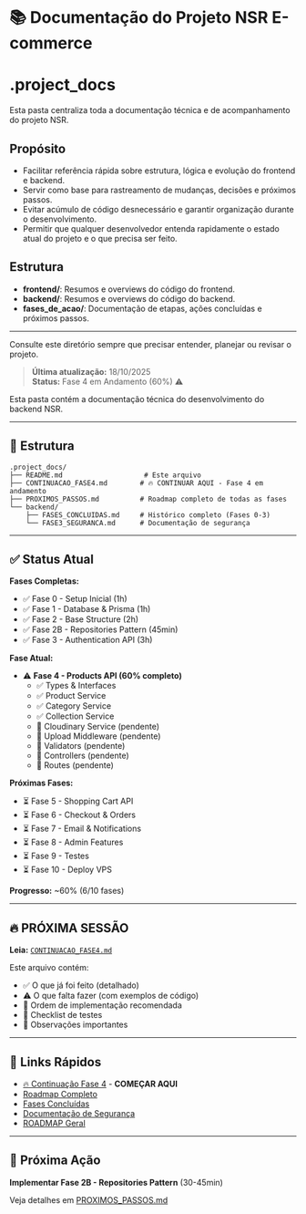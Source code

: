 # 📚 Documentação do Projeto NSR E-commerce
# .project_docs

Esta pasta centraliza toda a documentação técnica e de acompanhamento do projeto NSR.

## Propósito
- Facilitar referência rápida sobre estrutura, lógica e evolução do frontend e backend.
- Servir como base para rastreamento de mudanças, decisões e próximos passos.
- Evitar acúmulo de código desnecessário e garantir organização durante o desenvolvimento.
- Permitir que qualquer desenvolvedor entenda rapidamente o estado atual do projeto e o que precisa ser feito.

## Estrutura
- **frontend/**: Resumos e overviews do código do frontend.
- **backend/**: Resumos e overviews do código do backend.
- **fases_de_acao/**: Documentação de etapas, ações concluídas e próximos passos.

---
Consulte este diretório sempre que precisar entender, planejar ou revisar o projeto.
> **Última atualização:** 18/10/2025  
> **Status:** Fase 4 em Andamento (60%) ⚠️

Esta pasta contém a documentação técnica do desenvolvimento do backend NSR.

---

## 📂 Estrutura

```
.project_docs/
├── README.md                    # Este arquivo
├── CONTINUACAO_FASE4.md        # 🔥 CONTINUAR AQUI - Fase 4 em andamento
├── PROXIMOS_PASSOS.md          # Roadmap completo de todas as fases
└── backend/
    ├── FASES_CONCLUIDAS.md     # Histórico completo (Fases 0-3)
    └── FASE3_SEGURANCA.md      # Documentação de segurança
```

---

## ✅ Status Atual

**Fases Completas:**
- ✅ Fase 0 - Setup Inicial (1h)
- ✅ Fase 1 - Database & Prisma (1h)
- ✅ Fase 2 - Base Structure (2h)
- ✅ Fase 2B - Repositories Pattern (45min)
- ✅ Fase 3 - Authentication API (3h)

**Fase Atual:**
- ⚠️ **Fase 4 - Products API (60% completo)**
  - ✅ Types & Interfaces
  - ✅ Product Service
  - ✅ Category Service
  - ✅ Collection Service
  - 🔴 Cloudinary Service (pendente)
  - 🔴 Upload Middleware (pendente)
  - 🔴 Validators (pendente)
  - 🔴 Controllers (pendente)
  - 🔴 Routes (pendente)

**Próximas Fases:**
- ⏳ Fase 5 - Shopping Cart API
- ⏳ Fase 6 - Checkout & Orders
- ⏳ Fase 7 - Email & Notifications
- ⏳ Fase 8 - Admin Features
- ⏳ Fase 9 - Testes
- ⏳ Fase 10 - Deploy VPS

**Progresso:** ~60% (6/10 fases)

---

## 🔥 PRÓXIMA SESSÃO

**Leia:** [`CONTINUACAO_FASE4.md`](./CONTINUACAO_FASE4.md)

Este arquivo contém:
- ✅ O que já foi feito (detalhado)
- ⚠️ O que falta fazer (com exemplos de código)
- 🎯 Ordem de implementação recomendada
- 📝 Checklist de testes
- 🚨 Observações importantes

---

## 🔗 Links Rápidos

- [🔥 Continuação Fase 4](./CONTINUACAO_FASE4.md) - **COMEÇAR AQUI**
- [Roadmap Completo](./PROXIMOS_PASSOS.md)
- [Fases Concluídas](./backend/FASES_CONCLUIDAS.md)
- [Documentação de Segurança](./backend/FASE3_SEGURANCA.md)
- [ROADMAP Geral](../ROADMAP.md)

---

## 🎯 Próxima Ação

**Implementar Fase 2B - Repositories Pattern** (30-45min)

Veja detalhes em [PROXIMOS_PASSOS.md](./PROXIMOS_PASSOS.md)
